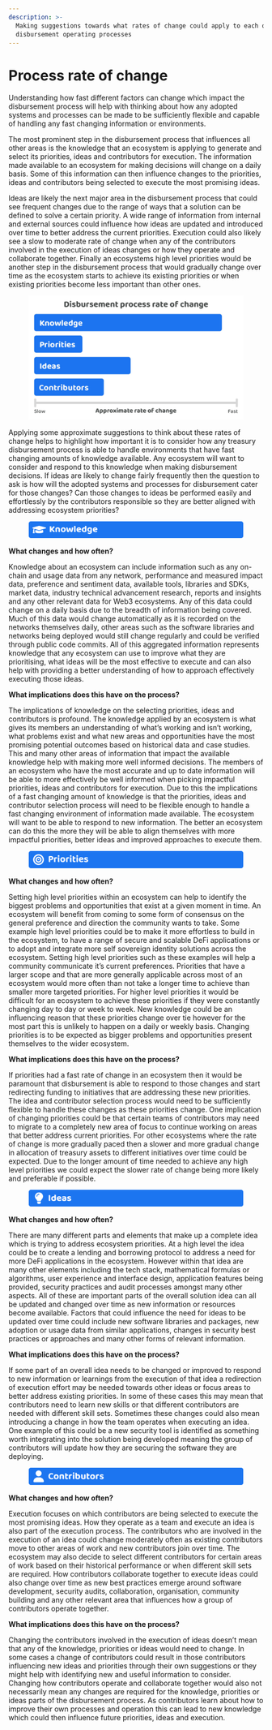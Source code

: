 ```yaml
---
description: >-
  Making suggestions towards what rates of change could apply to each of the
  disbursement operating processes
---
```


# Process rate of change

Understanding how fast different factors can change which impact the disbursement process will help with thinking about how any adopted systems and processes can be made to be sufficiently flexible and capable of handling any fast changing information or environments.

The most prominent step in the disbursement process that influences all other areas is the knowledge that an ecosystem is applying to generate and select its priorities, ideas and contributors for execution. The information made available to an ecosystem for making decisions will change on a daily basis. Some of this information can then influence changes to the priorities, ideas and contributors being selected to execute the most promising ideas.

Ideas are likely the next major area in the disbursement process that could see frequent changes due to the range of ways that a solution can be defined to solve a certain priority. A wide range of information from internal and external sources could influence how ideas are updated and introduced over time to better address the current priorities. Execution could also likely see a slow to moderate rate of change when any of the contributors involved in the execution of ideas changes or how they operate and collaborate together. Finally an ecosystems high level priorities would be another step in the disbursement process that would gradually change over time as the ecosystem starts to achieve its existing priorities or when existing priorities become less important than other ones.

<figure><img src="../.gitbook/assets/disbursement-process-rate-of-change.jpg" alt=""><figcaption></figcaption></figure>



Applying some approximate suggestions to think about these rates of change helps to highlight how important it is to consider how any treasury disbursement process is able to handle environments that have fast changing amounts of knowledge available. Any ecosystem will want to consider and respond to this knowledge when making disbursement decisions. If ideas are likely to change fairly frequently then the question to ask is how will the adopted systems and processes for disbursement cater for those changes? Can those changes to ideas be performed easily and effortlessly by the contributors responsible so they are better aligned with addressing ecosystem priorities?



<figure><img src="../.gitbook/assets/knowledge-title.png" alt=""><figcaption></figcaption></figure>

**What changes and how often?**

Knowledge about an ecosystem can include information such as any on-chain and usage data from any network, performance and measured impact data, preference and sentiment data, available tools, libraries and SDKs, market data, industry technical advancement research, reports and insights and any other relevant data for Web3 ecosystems. Any of this data could change on a daily basis due to the breadth of information being covered. Much of this data would change automatically as it is recorded on the networks themselves daily, other areas such as the software libraries and networks being deployed would still change regularly and could be verified through public code commits. All of this aggregated information represents knowledge that any ecosystem can use to improve what they are prioritising, what ideas will be the most effective to execute and can also help with providing a better understanding of how to approach effectively executing those ideas.



**What implications does this have on the process?**

The implications of knowledge on the selecting priorities, ideas and contributors is profound. The knowledge applied by an ecosystem is what gives its members an understanding of what’s working and isn’t working, what problems exist and what new areas and opportunities have the most promising potential outcomes based on historical data and case studies. This and many other areas of information that impact the available knowledge help with making more well informed decisions. The members of an ecosystem who have the most accurate and up to date information will be able to more effectively be well informed when picking impactful priorities, ideas and contributors for execution. Due to this the implications of a fast changing amount of knowledge is that the priorities, ideas and contributor selection process will need to be flexible enough to handle a fast changing environment of information made available. The ecosystem will want to be able to respond to new information. The better an ecosystem can do this the more they will be able to align themselves with more impactful priorities, better ideas and improved approaches to execute them.



<figure><img src="../.gitbook/assets/priorities-title.png" alt=""><figcaption></figcaption></figure>

**What changes and how often?**

Setting high level priorities within an ecosystem can help to identify the biggest problems and opportunities that exist at a given moment in time. An ecosystem will benefit from coming to some form of consensus on the general preference and direction the community wants to take. Some example high level priorities could be to make it more effortless to build in the ecosystem, to have a range of secure and scalable DeFi applications or to adopt and integrate more self sovereign identity solutions across the ecosystem. Setting high level priorities such as these examples will help a community communicate it’s current preferences. Priorities that have a larger scope and that are more generally applicable across most of an ecosystem would more often than not take a longer time to achieve than smaller more targeted priorities. For higher level priorities it would be difficult for an ecosystem to achieve these priorities if they were constantly changing day to day or week to week. New knowledge could be an influencing reason that these priorities change over tie however for the most part this is unlikely to happen on a daily or weekly basis. Changing priorities is to be expected as bigger problems and opportunities present themselves to the wider ecosystem.



**What implications does this have on the process?**

If priorities had a fast rate of change in an ecosystem then it would be paramount that disbursement is able to respond to those changes and start redirecting funding to initiatives that are addressing these new priorities. The idea and contributor selection process would need to be sufficiently flexible to handle these changes as these priorities change. One implication of changing priorities could be that certain teams of contributors may need to migrate to a completely new area of focus to continue working on areas that better address current priorities. For other ecosystems where the rate of change is more gradually paced then a slower and more gradual change in allocation of treasury assets to different initiatives over time could be expected. Due to the longer amount of time needed to achieve any high level priorities we could expect the slower rate of change being more likely and preferable if possible.



<figure><img src="../.gitbook/assets/ideas-title.png" alt=""><figcaption></figcaption></figure>

**What changes and how often?**

There are many different parts and elements that make up a complete idea which is trying to address ecosystem priorities. At a high level the idea could be to create a lending and borrowing protocol to address a need for more DeFi applications in the ecosystem. However within that idea are many other elements including the tech stack, mathematical formulas or algorithms, user experience and interface design, application features being provided, security practices and audit processes amongst many other aspects. All of these are important parts of the overall solution idea can all be updated and changed over time as new information or resources become available. Factors that could influence the need for ideas to be updated over time could include new software libraries and packages, new adoption or usage data from similar applications, changes in security best practices or approaches and many other forms of relevant information.



**What implications does this have on the process?**

If some part of an overall idea needs to be changed or improved to respond to new information or learnings from the execution of that idea a redirection of execution effort may be needed towards other ideas or focus areas to better address existing priorities. In some of these cases this may mean that contributors need to learn new skills or that different contributors are needed with different skill sets. Sometimes these changes could also mean introducing a change in how the team operates when executing an idea. One example of this could be a new security tool is identified as something worth integrating into the solution being developed meaning the group of contributors will update how they are securing the software they are deploying.



<figure><img src="../.gitbook/assets/contributors-title.png" alt=""><figcaption></figcaption></figure>

**What changes and how often?**

Execution focuses on which contributors are being selected to execute the most promising ideas. How they operate as a team and execute an idea is also part of the execution process. The contributors who are involved in the execution of an idea could change moderately often as existing contributors move to other areas of work and new contributors join over time. The ecosystem may also decide to select different contributors for certain areas of work based on their historical performance or when different skill sets are required. How contributors collaborate together to execute ideas could also change over time as new best practices emerge around software development, security audits, collaboration, organisation, community building and any other relevant area that influences how a group of contributors operate together.



**What implications does this have on the process?**

Changing the contributors involved in the execution of ideas doesn’t mean that any of the knowledge, priorities or ideas would need to change. In some cases a change of contributors could result in those contributors influencing new ideas and priorities through their own suggestions or they might help with identifying new and useful information to consider. Changing how contributors operate and collaborate together would also not necessarily mean any changes are required for the knowledge, priorities or ideas parts of the disbursement process. As contributors learn about how to improve their own processes and operation this can lead to new knowledge which could then influence future priorities, ideas and execution.

